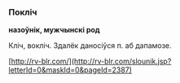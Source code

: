 ### Покліч
**назоўнік, мужчынскі род**

Кліч, вокліч. Здалёк даносіўся п. аб дапамозе.

<a rel="author">[http://rv-blr.com/](http://rv-blr.com/slounik.jsp?letterId=0&maskId=0&pageId=2387)</a>
